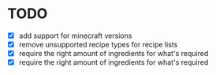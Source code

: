 # TODO

- [x] add support for minecraft versions
- [x] remove unsupported recipe types for recipe lists
- [x] require the right amount of ingredients for what's required
- [x] require the right amount of ingredients for what's required

